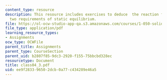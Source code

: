 ```yaml
---
content_type: resource
description: This resource includes exercises to deduce  the reaction forces from
  two requirements of static equilibrium.
file: https://ol-ocw-studio-app-qa.s3.amazonaws.com/courses/1-050-solid-mechanics-fall-2004/ee9f283396502dcb0a77c434289e46a5_class04_3.pdf
file_type: application/pdf
learning_resource_types:
- Assignments
ocw_type: OCWFile
parent_title: Assignments
parent_type: CourseSection
parent_uid: b2807f85-9dc3-2920-f155-75bbcbd328ec
resourcetype: Document
title: class04_3.pdf
uid: ee9f2833-9650-2dcb-0a77-c434289e46a5
---
```

